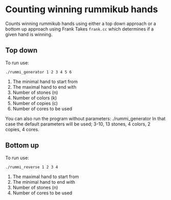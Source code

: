 # Counting winning rummikub hands
Counts winning rummikub hands using either a top down approach or a bottom up approach using Frank Takes `frank.cc` which determines if a given hand is winning.

## Top down
To run use:
```
./rummi_generator 1 2 3 4 5 6
```

1. The minimal hand to start from
2. The maximal hand to end with
3. Number of stones (n)
4. Number of colors (k)
5. Number of copies (c)
6. Number of cores to be used

You can also run the program without parameters: ./rummi_generator
In that case the default parameters will be used; 3-10, 13 stones, 4 colors, 2 copies, 4 cores.

## Bottom up
To run use:
```
./rummi_reverse 1 2 3 4
```

1. The maximal hand to start from
2. The minimal hand to end with
3. Number of stones (n)
4. Number of cores to be used